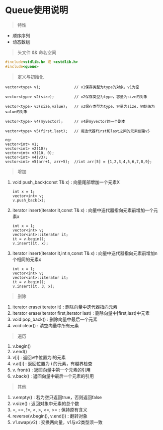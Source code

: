 # Queue使用说明

> 特性

- 顺序序列
- 动态数组

> 头文件 && 命名空间

```c
#include<stdlib.h> 或 <cstdlib.h>
#include<queue>
```

> 定义与初始化

```
vector<type> v1;               // v1保存类型为type的对象，v1为空

vector<type> v2(size);         // v2保存类型为type，容量为size的对象

vector<type> v3(size,value);   // v3保存类型为type，容量为size，初始值为value的对象

vector<type> v4(myvector);     // v4是myvector的一个副本

vector<type> v5(first,last);   // 用迭代器first和last之间的元素创建v5
```

```
eg:
vector<int> v1;               
vector<int> v2(10);
vector<int> v3(10, 0);
vector<int> v4(v3);
vector<int> v5(arr+1, arr+5);  //int arr[5] = {1,2,3,4,5,6,7,8,9};
```

> 增加

1. void push_back(const T& x) : 向量尾部增加一个元素X

   ``` 
   int x = 1; 
   vector<int> v;
   v.push_back(x);
   ```

2. iterator insert(iterator it,const T& x) : 向量中迭代器指向元素前增加一个元素x

   ```
   int x = 1;
   vector<int> v;
   vector<int>::iterator it;
   it = v.begin();
   v.insert(it, x);
   ```

3. iterator insert(iterator it,int n,const T& x) : 向量中迭代器指向元素前增加n个相同的元素x

   ```
   int x = 1;
   vector<int> v;
   vector<int>::iterator it;
   it = v.begin();
   v.insert(it, 3, x);
   ```

> 删除

1. iterator erase(iterator it) : 删除向量中迭代器指向元素
2. iterator erase(iterator first,iterator last) : 删除向量中[first,last)中元素
3. void pop_back() : 删除向量中最后一个元素
4. void clear() : 清空向量中所有元素

> 遍历

1. v.begin()
2. v.end()
3. v[i] : 返回v中位置为i的元素
4. v.at[i] : 返回位置为 i 的元素，有越界检查
5. v. front() : 返回向量中第一个元素的引用
6. v.back() : 返回向量中最后一个元素的引用

> 其他

1. v.empty() : 若为空只返回true，否则返回false
2. v.size() : 返回对象中元素的总个数
3. =, ==, !=, <, >, <=, >=  : 保持原有含义
4. reverse(v.begin(), v.end()) : 翻转对象
5. v1.swap(v2) : 交换两向量，v1与v2类型须一致